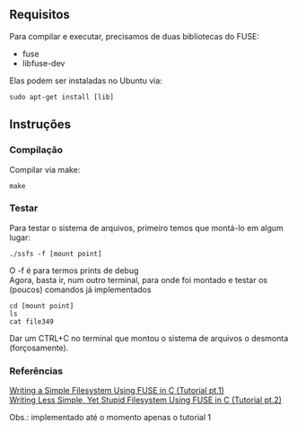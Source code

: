 ## Requisitos
Para compilar e executar, precisamos de duas bibliotecas do FUSE:
- fuse  
- libfuse-dev  

Elas podem ser instaladas no Ubuntu via:

    sudo apt-get install [lib]
    
## Instruções
### Compilação
Compilar via make:  

    make  
### Testar
Para testar o sistema de arquivos, primeiro temos que montá-lo em algum lugar:

    ./ssfs -f [mount point]

O -f é para termos prints de debug  
Agora, basta ir, num outro terminal, para onde foi montado e testar os (poucos) comandos já implementados

    cd [mount point]  
    ls
    cat file349

Dar um CTRL+C no terminal que montou o sistema de arquivos o desmonta (forçosamente).

### Referências
[Writing a Simple Filesystem Using FUSE in C (Tutorial pt.1)](https://www.maastaar.net/fuse/linux/filesystem/c/2016/05/21/writing-a-simple-filesystem-using-fuse/)  
[Writing Less Simple, Yet Stupid Filesystem Using FUSE in C (Tutorial pt.2)](https://www.maastaar.net/fuse/linux/filesystem/c/2019/09/28/writing-less-simple-yet-stupid-filesystem-using-FUSE-in-C/)

Obs.: implementado até o momento apenas o tutorial 1



